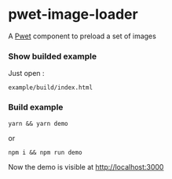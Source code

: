 # pwet-image-loader

A [Pwet](https://github.com/Gastonyte/pwet) component to preload a set of images
 
### Show builded example

Just open :

```example/build/index.html```

### Build example

```
yarn && yarn demo
```
or
```
npm i && npm run demo
```
Now the demo is visible at [http://localhost:3000](http://localhost:3000)